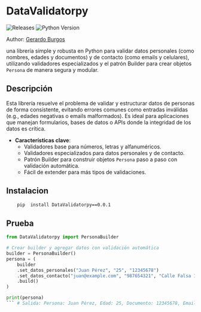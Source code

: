 # DataValidatorpy

![Releases](https://img.shields.io/pypi/v/DataValidatorpy)
![Python Version](https://img.shields.io/pypi/pyversions/DataValidatorpy)

Author: [Gerardo Burgos](https://github.com/gerarb1)

una librería simple y robusta en Python para validar datos personales (como nombres, edades y documentos) y de contacto (como emails y celulares), utilizando validadores especializados y el patrón Builder para crear objetos `Persona` de manera segura y modular.

## Descripción

Esta librería resuelve el problema de validar y estructurar datos de personas de forma consistente, evitando errores comunes como entradas inválidas (e.g., edades negativas o emails malformados). Es ideal para aplicaciones que manejan formularios, bases de datos o APIs donde la integridad de los datos es crítica.

- **Características clave**:
  - Validadores base para números, letras y alfanuméricos.
  - Validadores especializados para datos personales y de contacto.
  - Patrón Builder para construir objetos `Persona` paso a paso con validación automática.
  - Fácil de extender para más tipos de validaciones.

## Instalacion

```bash
    pip  install DataValidatorpy==0.0.1
```

## Prueba

```python
from DataValidatorpy import PersonaBuilder

# Crear builder y agregar datos con validación automática
builder = PersonaBuilder()
persona = (
    builder
    .set_datos_personales("Juan Pérez", "25", "12345678")
    .set_datos_contacto("juan@example.com", "987654321", "Calle Falsa 123")
    .build()
)

print(persona) 
``` # Salida: Persona: Juan Pérez, Edad: 25, Documento: 12345678, Email: juan@example.com, Celular: 987654321, Dirección: Calle Falsa 123
